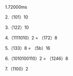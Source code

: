 1.72000ms

2.（101）10

3.（122）10

4.（1111010）2 =  （172）8

5.（133）8 = （5b）16

6.（1010100110）2 = （1246）8

7.（1100）2
